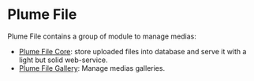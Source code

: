 Plume File
==========

Plume File contains a group of module to manage medias:
- [Plume File Core](plume-file-core/):
store uploaded files into database and serve it with a light but solid web-service.
- [Plume File Gallery](plume-file-gallery/): Manage medias galleries.
